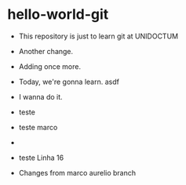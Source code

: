 # hello-world-git
- This repository is just to learn git at UNIDOCTUM
- Another change.

- Adding once more.

- Today, we're gonna learn. asdf

- I wanna do it.

- teste
-  teste marco
- 


- teste Linha 16

- Changes from marco aurelio branch